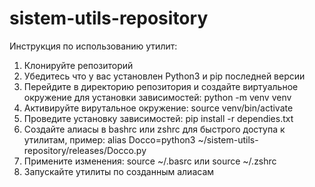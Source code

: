 # sistem-utils-repository

Инструкция по использованию утилит:
1. Клонируйте репозиторий
2. Убедитесь что у вас установлен Python3 и pip последней версии
3. Перейдите в директорию репозитория и создайте виртуальное окружение для установки зависимостей: python -m venv venv
4. Активируйте вирутальное окружение: source venv/bin/activate
5. Проведите установку зависимостей: pip install -r dependies.txt
6. Создайте алиасы в bashrc или zshrc для быстрого доступа к утилитам, пример: alias Docco=python3 ~/sistem-utils-repository/releases/Docco.py
7. Примените изменения: source ~/.basrc или source ~/.zshrc
8. Запускайте утилиты по созданным алиасам
